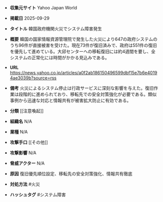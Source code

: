 - **収集元サイト**
Yahoo Japan World

- **掲載日**
2025-09-29

- **タイトル**
韓国政府機関火災でシステム障害発生

- **概要**
韓国の国家情報資源管理院で発生した火災により647の政府システムのうち96件が直接被害を受けた。現在73件が復旧済みで、政府は551件の復旧を優先して進めている。大邱センターへの移転復旧には約4週間を要し、全システムの正常化には時間がかかる見込みである。

- **URL**
https://news.yahoo.co.jp/articles/a0f2ab186150496599dbf15e7b6e40194ae3039b?source=rss

- **備考**
火災によるシステム停止は行政サービスに深刻な影響を与えた。復旧作業は段階的に進められており、移転先での安全対策強化が必要である。類似事例から迅速な対応と情報共有が被害拡大防止に有効である。

- **分類**
[[注意喚起]]

- **組織名**
N/A

- **業種**
N/A

- **攻撃手口**
[[その他]]

- **攻撃影響**
N/A

- **脅威アクター**
N/A

- **原因**
復旧優先順位設定、移転先の安全対策強化、情報共有徹底

- **対処方法**
#火災

- **ハッシュタグ**
#システム障害
